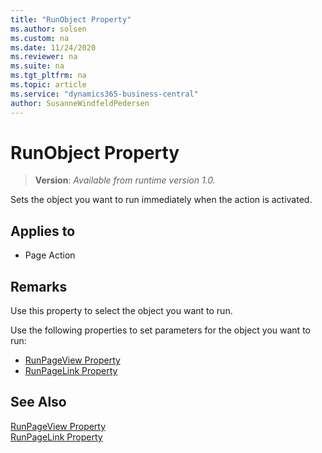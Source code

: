 ```yaml
---
title: "RunObject Property"
ms.author: solsen
ms.custom: na
ms.date: 11/24/2020
ms.reviewer: na
ms.suite: na
ms.tgt_pltfrm: na
ms.topic: article
ms.service: "dynamics365-business-central"
author: SusanneWindfeldPedersen
---
```

[//]: # (START>DO_NOT_EDIT)
[//]: # (IMPORTANT:Do not edit any of the content between here and the END>DO_NOT_EDIT.)
[//]: # (Any modifications should be made in the .xml files in the ModernDev repo.)
# RunObject Property
> **Version**: _Available from runtime version 1.0._

Sets the object you want to run immediately when the action is activated.

## Applies to
-   Page Action


[//]: # (IMPORTANT: END>DO_NOT_EDIT)


## Remarks  

Use this property to select the object you want to run.  
  
Use the following properties to set parameters for the object you want to run:  
  
- [RunPageView Property](devenv-runpageview-property.md)  
- [RunPageLink Property](devenv-runpagelink-property.md)  
  
## See Also

[RunPageView Property](devenv-runpageview-property.md)   
[RunPageLink Property](devenv-runpagelink-property.md)